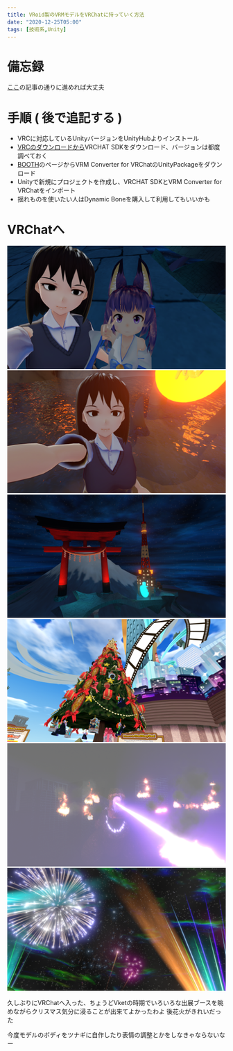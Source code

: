 ```yaml
---
title: VRoid製のVRMモデルをVRChatに持っていく方法
date: "2020-12-25T05:00"
tags: [技術系,Unity]
---
```


# 備忘録

[ここ](https://note.com/imawamada_seiga/n/n9f9a334d18b3)の記事の通りに進めれば大丈夫

# 手順 ( 後で追記する )

- VRCに対応しているUnityバージョンをUnityHubよりインストール
- [VRCのダウンロードから](https://vrchat.com/home/download)VRCHAT SDKをダウンロード、バージョンは都度調べておく
- [BOOTH](https://booth.pm/ja/items/1025226)のページからVRM Converter for VRChatのUnityPackageをダウンロード
- Unityで新規にプロジェクトを作成し、VRCHAT SDKとVRM Converter for VRChatをインポート
- 揺れものを使いたい人はDynamic Boneを購入して利用してもいいかも


# VRChatへ

![img](res/VRChat2020-12-25-0.png)
![img](res/VRChat2020-12-25-1.png)
![img](res/VRChat2020-12-25-2.png)
![img](res/VRChat2020-12-25-3.png)
![img](res/VRChat2020-12-25-4.png)
![img](res/VRChat2020-12-25-5.png)

久しぶりにVRChatへ入った、ちょうどVketの時期でいろいろな出展ブースを眺めながらクリスマス気分に浸ることが出来てよかったわよ
後花火がきれいだった

今度モデルのボディをツナギに自作したり表情の調整とかをしなきゃならないなー
